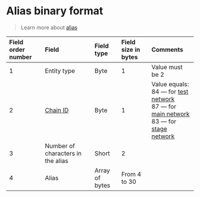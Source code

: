 # Alias binary format

> Learn more about [alias](/blockchain/account/alias.md)

| Field order number | Field | Field type | Field size in bytes | Comments |
| :--- | :--- | :--- | :--- | :--- |
| 1 | Entity type | Byte | 1 | Value must be 2 |
| 2 | [Chain ID](/blockchain/blockchain-network/chain-id.md)| Byte | 1 | Value equals:<br> 84 — for [test network](/blockchain/blockchain-network/test-network.md)<br>87 — for [main network](/blockchain/blockchain-network/main-network.md)<br>83 — for [stage network](/blockchain/blockchain-network/stage-network.md) |
| 3 | Number of characters in the alias | Short | 2 | |
| 4 | Alias | Array of bytes | From 4 to 30 | | |
